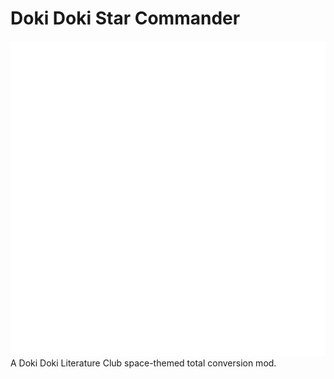 # Doki Doki Star Commander
![Logo](/mod_assets/logo.png)
A Doki Doki Literature Club space-themed total conversion mod.
